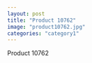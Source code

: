 ```yaml
---
layout: post
title: "Product 10762"
image: "product10762.jpg"
categories: "category1"
---
```

Product 10762
